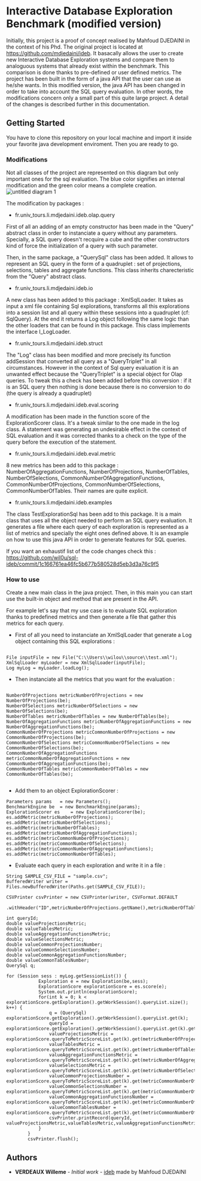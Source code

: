 # Interactive Database Exploration Benchmark (modified version)

Initially, this project is a proof of concept realised by Mahfoud DJEDAINI in the context of his Phd. The original project is located at https://github.com/mdjedaini/ideb. 
It basacally allows the user to create new Interactive Database Exploration systems and compare them to analoguous systems that already exist within the benchmark. This comparison is done thanks to pre-defined or user defined metrics.
The project has been built in the form of a java API that the user can use as he/she wants. 
In this modified version, the java API has been changed in order to take into account the SQL query evaluation. In other words, the modifications concern only a small part of this quite large project. A detail of the changes is described further in this documentation.

## Getting Started

You have to clone this repository on your local machine and import it inside your favorite java development enviroment. Then you are ready to go. 

### Modifications
Not all classes of the project are represented on this diagram but only important ones for the sql evaluation.
The blue color signifies an internal modification and the green color means a complete creation.
![untitled diagram 1](https://user-images.githubusercontent.com/15943103/44458052-46f04980-a605-11e8-9c9b-9b1482c3f28e.png)

The modification by packages : 

- fr.univ_tours.li.mdjedaini.ideb.olap.query

First of all an adding of an empty constructor has been made in the "Query" abstract class in order to instanciate a query without any parameters. Specially, a SQL query doesn't recquire a cube and the other constructors kind of force the initialization of a query with such parameter. 

Then, in the same package, a "QuerySql" class has been added. It allows to represent an SQL query in the form of a quadruplet : set of projections, selections, tables and aggregate functions. This class inherits charecteristic from the "Query" abstract class.

- fr.univ_tours.li.mdjedaini.ideb.io

A new class has been added to this package : XmlSqlLoader. It takes as input a xml file containing Sql explorations, transforms all this explorations into a session list and all query within these sessions into a quadruplet (cf: SqlQuery). At the end it returns a Log object following the same logic than the other loaders that can be found in this package. This class implements the interface I_LogLoader.


- fr.univ_tours.li.mdjedaini.ideb.struct

The "Log" class has been modified and more precisely its function addSession that converted all query as a "QueryTriplet" in all circumstances. However in the context of Sql query evaluation it is an unwanted effect because the "QueryTriplet" is a special object for Olap queries. To tweak this a check has been added before this conversion : if it is an SQL query then nothing is done because there is no conversion to do (the query is already a quadruplet)


- fr.univ_tours.li.mdjedaini.ideb.eval.scoring

A modification has been made in the function score of the ExplorationScorer class. It's a tweak similar to the one made in the log class. A statement was generating an undesirable effect in the context of SQL evaluation and it was corrected thanks to a check on the type of the query before the execution of the statement.


 
- fr.univ_tours.li.mdjedaini.ideb.eval.metric

8 new metrics has been add to this package : NumberOfAggregationFunctions, NumberOfProjections, NumberOfTables, NumberOfSelections, CommonNumberOfAggregationFunctions, CommonNumberOfProjections, CommonNumberOfSelections, CommonNumberOfTables. Their names are quite explicit. 


- fr.univ_tours.li.mdjedaini.ideb.examples

The class TestExplorationSql has been add to this package. It is a main class that uses all the object needed to perform an SQL query evaluation. It generates a file where each query of each exploration is represented as a list of metrics and specially the eight ones defined above. It is an example on how to use this java API in order to generate features for SQL queries. 

If you want an exhaustif list of the code changes check this : https://github.com/wil0u/sql-ideb/commit/1c166761ea46fc5b677b580528d5eb3d3a76c9f5


### How to use

Create a new main class in the java project. Then, in this main you can start use the built-in object and method that are present in the API. 

For example let's say that my use case is to evaluate SQL exploration thanks to predefined metrics and then generate a file that gather this metrics for each query.

- First of all you need to instanciate an XmlSqlLoader that generate a Log object containing this SQL explorations :

```

File inputFile = new File("C:\\Users\\wilou\\source\\test.xml");
XmlSqlLoader myLoader = new XmlSqlLoader(inputFile);
Log myLog = myLoader.loadLog();

```

- Then instanciate all the metrics that you want for the evaluation :

```

NumberOfProjections metricNumberOfProjections = new NumberOfProjections(be);
NumberOfSelections metricNumberOfSelections = new NumberOfSelections(be);
NumberOfTables metricNumberOfTables = new NumberOfTables(be);
NumberOfAggregationFunctions metricNumberOfAggregationFunctions = new NumberOfAggregationFunctions(be);
CommonNumberOfProjections metricCommonNumberOfProjections = new CommonNumberOfProjections(be);
CommonNumberOfSelections metricCommonNumberOfSelections = new CommonNumberOfSelections(be);
CommonNumberOfAggregationFunctions metricCommonNumberOfAggregationFunctions = new CommonNumberOfAggregationFunctions(be);
CommonNumberOfTables metricCommonNumberOfTables = new CommonNumberOfTables(be);
        

```
- Add them to an object ExplorationScorer :

```
Parameters params   = new Parameters();
BenchmarkEngine be  = new BenchmarkEngine(params);
ExplorationScorer es    = new ExplorationScorer(be);
es.addMetric(metricNumberOfProjections);
es.addMetric(metricNumberOfSelections);
es.addMetric(metricNumberOfTables);
es.addMetric(metricNumberOfAggregationFunctions);
es.addMetric(metricCommonNumberOfProjections);
es.addMetric(metricCommonNumberOfSelections);
es.addMetric(metricCommonNumberOfAggregationFunctions);
es.addMetric(metricCommonNumberOfTables);
```

- Evaluate each query in each exploration and write it in a file :

```
String SAMPLE_CSV_FILE = "sample.csv";
BufferedWriter writer = Files.newBufferedWriter(Paths.get(SAMPLE_CSV_FILE));

CSVPrinter csvPrinter = new CSVPrinter(writer, CSVFormat.DEFAULT
                .withHeader("ID",metricNumberOfProjections.getName(),metricNumberOfTables.getName(),metricNumberOfAggregationFunctions.getName(),metricNumberOfSelections.getName(),metricCommonNumberOfProjections.getName(),metricCommonNumberOfSelections.getName(),metricCommonNumberOfAggregationFunctions.getName(),metricCommonNumberOfTables.getName()));          
        
int queryId;
double valueProjectionsMetric;
double valueTablesMetric;
double valueAggregationFunctionsMetric;
double valueSelectionsMetric;
double valueCommonProjectionsNumber;
double valueCommonSelectionsNumber;
double valueCommonAggregationFunctionsNumber;
double valueCommonTablesNumber;
QuerySql q;
		
for (Session sess : myLog.getSessionList()) {
   			Exploration e = new Exploration(be,sess);
			ExplorationScore explorationScore = es.score(e);
			System.out.println(explorationScore);
			for(int k = 0; k < explorationScore.getExploration().getWorkSession().queryList.size(); k++) {
				q = (QuerySql) explorationScore.getExploration().getWorkSession().queryList.get(k);
				queryId = explorationScore.getExploration().getWorkSession().queryList.get(k).getQid();
				valueProjectionsMetric = explorationScore.queryToMetricScoreList.get(k).get(metricNumberOfProjections);
				valueTablesMetric = explorationScore.queryToMetricScoreList.get(k).get(metricNumberOfTables);
				valueAggregationFunctionsMetric = explorationScore.queryToMetricScoreList.get(k).get(metricNumberOfAggregationFunctions);
				valueSelectionsMetric = explorationScore.queryToMetricScoreList.get(k).get(metricNumberOfSelections);
				valueCommonProjectionsNumber = explorationScore.queryToMetricScoreList.get(k).get(metricCommonNumberOfProjections);
				valueCommonSelectionsNumber = explorationScore.queryToMetricScoreList.get(k).get(metricCommonNumberOfSelections);
				valueCommonAggregationFunctionsNumber = explorationScore.queryToMetricScoreList.get(k).get(metricCommonNumberOfAggregationFunctions);
				valueCommonTablesNumber = explorationScore.queryToMetricScoreList.get(k).get(metricCommonNumberOfTables);
				csvPrinter.printRecord(queryId, valueProjectionsMetric,valueTablesMetric,valueAggregationFunctionsMetric,valueSelectionsMetric,valueCommonProjectionsNumber,valueCommonSelectionsNumber,valueCommonAggregationFunctionsNumber,valueCommonTablesNumber);	            
			}
		}
		csvPrinter.flush();
```

## Authors

* **VERDEAUX Willeme** - *Initial work* - [ideb](https://github.com/mdjedaini/ideb) made by Mahfoud DJEDAINI
